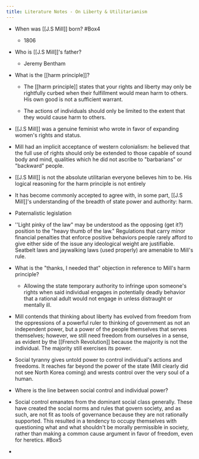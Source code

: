 ```yaml
---
title: Literature Notes - On Liberty & Utilitarianism
---
```


- When was [[J.S Mill]] born? #Box4
	 - 1806

- Who is [[J.S Mill]]'s father? 
	 - Jeremy Bentham

- What is the [[harm principle]]? 
	 - The [[harm principle]] states that your rights and liberty may only be rightfully curbed when their fulfillment would mean harm to others. His own good is not a sufficient warrant. 

	 - The actions of individuals should only be limited to the extent that they would cause harm to others.

- [[J.S Mill]] was a genuine feminist who wrote in favor of expanding women's rights and status. 

- Mill had an implicit acceptance of western colonialism: he believed that the full use of rights should only be extended to those capable of sound body and mind, qualities which he did not ascribe to "barbarians" or "backward" people. 

- [[J.S Mill]] is not the absolute utilitarian everyone believes him to be. His logical reasoning for the harm principle is not entirely 

- It has become commonly accepted to agree with, in some part, [[J.S Mill]]'s understanding of the breadth of state power and authority: harm. 

- Paternalistic legislation

- ''Light pinky of the law" may be understood as the opposing (get it?) position to the "heavy thumb of the law." Regulations that carry minor financial penalties that enforce positive behaviors people rarely afford to give either side of the issue any ideological weight are justifiable. Seatbelt laws and jaywalking laws (used properly) are amenable to Mill's rule. 

- What is the "thanks, I needed that" objection in reference to Mill's harm principle? 
	 - Allowing the state temporary authority to infringe upon someone's rights when said individual engages in potentially deadly behavior that a rational adult would not engage in unless distraught or mentally ill. 

- Mill contends that thinking about liberty has evolved from freedom from the oppressions of a powerful ruler to thinking of government as not an independent power, but a power of the people themselves that serves themselves; however, we still need freedom from ourselves in a sense, as evident by the [[French Revolution]] because the majority is not the individual.  The majority still exercises its power. 

- Social tyranny gives untold power to control individual's actions and freedoms. It reaches far beyond the power of the state (Mill clearly did not see North Korea coming) and wrests control over the very soul of a human. 

- Where is the line between social control and individual power?

- Social control emanates from the dominant social class generally.  These have created the social norms and rules that govern society, and as such, are not fit as tools of governance because they are not rationally supported. This resulted in a tendency to occupy themselves with questioning what and what shouldn't be morally permissible in society, rather than making a common cause argument in favor of freedom, even for heretics. #Box5

- 
